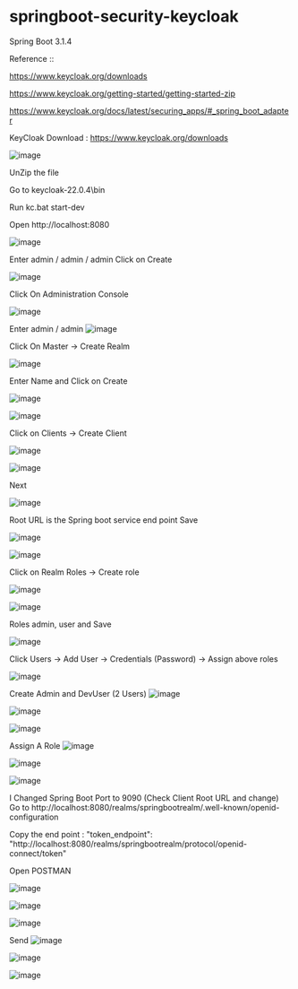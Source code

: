 # springboot-security-keycloak
Spring Boot 3.1.4

Reference ::

https://www.keycloak.org/downloads

https://www.keycloak.org/getting-started/getting-started-zip

https://www.keycloak.org/docs/latest/securing_apps/#_spring_boot_adapter


KeyCloak Download  : https://www.keycloak.org/downloads

![image](https://github.com/srss-pocs/springboot-security-keycloak/assets/145287517/f77cfae7-17c8-49df-9547-43ab4e1cc2fb)

UnZip the file

Go to keycloak-22.0.4\bin

Run kc.bat start-dev

Open http://localhost:8080

![image](https://github.com/srss-pocs/springboot-security-keycloak/assets/145287517/112d4a2a-7d30-4df1-95dd-21132d32e4e6)

Enter admin / admin / admin Click on Create

![image](https://github.com/srss-pocs/springboot-security-keycloak/assets/145287517/8d64c765-cd32-47a4-918f-886359567a7a)

Click On Administration Console

![image](https://github.com/srss-pocs/springboot-security-keycloak/assets/145287517/027f3160-35d6-4709-976f-8dbdd575febf)

Enter admin / admin
![image](https://github.com/srss-pocs/springboot-security-keycloak/assets/145287517/8c648b65-6da7-4596-9f57-bfcd4d9f0b26)

Click On Master -> Create Realm 

![image](https://github.com/srss-pocs/springboot-security-keycloak/assets/145287517/d98b85d4-d1e4-467f-ba5f-fd5132c5e5bf)

Enter Name and Click on Create

![image](https://github.com/srss-pocs/springboot-security-keycloak/assets/145287517/1415e9d2-8118-41bd-b876-a1bdc25ce164)

![image](https://github.com/srss-pocs/springboot-security-keycloak/assets/145287517/161885e3-bda7-423b-8f16-2ec99c7317eb)

Click on Clients -> Create Client

![image](https://github.com/srss-pocs/springboot-security-keycloak/assets/145287517/3ed31cb5-4379-41b7-99b8-8eae4a2f7e56)

![image](https://github.com/srss-pocs/springboot-security-keycloak/assets/145287517/5d8138c4-2af1-44f9-8314-f498d6b12b94)

Next

![image](https://github.com/srss-pocs/springboot-security-keycloak/assets/145287517/5b16947e-f29d-4633-9dc8-4a6aba32282f)


Root URL is the Spring boot service end point
Save

![image](https://github.com/srss-pocs/springboot-security-keycloak/assets/145287517/38e704f4-098e-4ded-9ec1-9b73659b5da1)

![image](https://github.com/srss-pocs/springboot-security-keycloak/assets/145287517/f1a329a6-8ed4-42d7-b650-dc6de3cc6a88)

Click on Realm Roles -> Create role 

![image](https://github.com/srss-pocs/springboot-security-keycloak/assets/145287517/1e1e335b-27aa-4d40-a609-afd8685149ce)

![image](https://github.com/srss-pocs/springboot-security-keycloak/assets/145287517/a49d8c97-9690-41d6-a658-ee76b0cb43a5)

Roles admin, user and Save

![image](https://github.com/srss-pocs/springboot-security-keycloak/assets/145287517/5e8032f0-f175-49a2-a718-28c610e52ce7)

Click Users -> Add User -> Credentials (Password) -> Assign above roles

![image](https://github.com/srss-pocs/springboot-security-keycloak/assets/145287517/001560f1-4a06-4d77-93e8-c6f3b05fc98b)

Create Admin and DevUser (2 Users)
![image](https://github.com/srss-pocs/springboot-security-keycloak/assets/145287517/27010b5c-1663-424b-984b-13438d70803c)

![image](https://github.com/srss-pocs/springboot-security-keycloak/assets/145287517/f80418ef-3701-4ced-b8a3-faa4006f0a99)


![image](https://github.com/srss-pocs/springboot-security-keycloak/assets/145287517/0d8b6961-6abe-4e3a-96d9-923743fa170c)

Assign A Role
![image](https://github.com/srss-pocs/springboot-security-keycloak/assets/145287517/eef37c95-0ec7-4488-8791-b849d76573ca)

![image](https://github.com/srss-pocs/springboot-security-keycloak/assets/145287517/75656597-5246-487a-809d-ae4004f68d72)

![image](https://github.com/srss-pocs/springboot-security-keycloak/assets/145287517/ede1855d-8bc8-4ebf-b328-6dd878be3267)

I Changed Spring Boot Port to 9090 (Check Client Root URL and change)
Go to http://localhost:8080/realms/springbootrealm/.well-known/openid-configuration

Copy the end point : "token_endpoint": "http://localhost:8080/realms/springbootrealm/protocol/openid-connect/token"

Open POSTMAN

![image](https://github.com/srss-pocs/springboot-security-keycloak/assets/145287517/a0ae057b-9600-4ea3-b7c7-8dcc1c52c7b6)

![image](https://github.com/srss-pocs/springboot-security-keycloak/assets/145287517/9225280b-b394-4687-8006-1e2d283fb242)

![image](https://github.com/srss-pocs/springboot-security-keycloak/assets/145287517/49bb4790-b6e6-4dc6-aa92-426448d0ce14)

Send
![image](https://github.com/srss-pocs/springboot-security-keycloak/assets/145287517/4d642df9-fbc2-439a-8a12-fd71330b603a)

![image](https://github.com/srss-pocs/springboot-security-keycloak/assets/145287517/19162e31-858f-4c8c-89a6-fc72d4afef16)


![image](https://github.com/srss-pocs/springboot-security-keycloak/assets/145287517/7875be3f-a0d9-4f7a-8ea9-50343eec1805)






































































